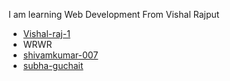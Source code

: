 I am learning Web Development From Vishal Rajput

- [Vishal-raj-1](https://github.com/Vishal-raj-1)
- WRWR
- [shivamkumar-007](https://github.com/shivamkumar-007)
- [subha-guchait](https://github.com/subha-guchait)
